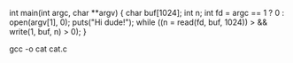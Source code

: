 int main(int argc, char **argv) {
	char buf[1024];
	int n;
	int fd = argc == 1 ? 0 : open(argv[1], 0);
	puts("Hi dude!");
	while ((n = read(fd, buf, 1024)) > && write(1, buf, n) > 0);
}

gcc -o cat cat.c